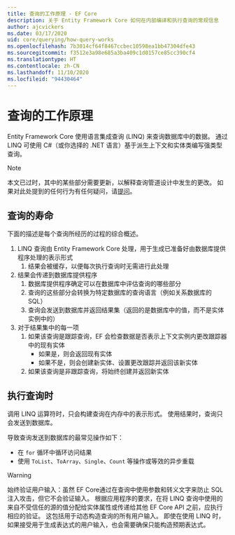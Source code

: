 ```yaml
---
title: 查询的工作原理 - EF Core
description: 关于 Entity Framework Core 如何在内部编译和执行查询的常规信息
author: ajcvickers
ms.date: 03/17/2020
uid: core/querying/how-query-works
ms.openlocfilehash: 7b3014cf64f8467ccbec10598ea1bb47304dfe43
ms.sourcegitcommit: f3512e3a98e685a3ba409c1d0157ce85cc390cf4
ms.translationtype: HT
ms.contentlocale: zh-CN
ms.lasthandoff: 11/10/2020
ms.locfileid: "94430464"
---
```

# <a name="how-queries-work"></a>查询的工作原理

Entity Framework Core 使用语言集成查询 (LINQ) 来查询数据库中的数据。 通过 LINQ 可使用 C#（或你选择的 .NET 语言）基于派生上下文和实体类编写强类型查询。

> [!NOTE]
> 本文已过时，其中的某些部分需要更新，以解释查询管道设计中发生的更改。 如果对此处提到的任何行为有任何疑问，请[提问](https://github.com/dotnet/efcore/issues/new/choose)。

## <a name="the-life-of-a-query"></a>查询的寿命

下面的描述是每个查询所经历的过程的综合概述。

1. LINQ 查询由 Entity Framework Core 处理，用于生成已准备好由数据库提供程序处理的表示形式
   1. 结果会被缓存，以便每次执行查询时无需进行此处理
2. 结果会传递到数据库提供程序
   1. 数据库提供程序确定可以在数据库中评估查询的哪些部分
   2. 查询的这些部分会转换为特定数据库的查询语言（例如关系数据库的 SQL）
   3. 查询会发送到数据库并返回结果集（返回的是数据库中的值，而不是实体实例中的）
3. 对于结果集中的每一项
   1. 如果该查询是跟踪查询，EF 会检查数据是否表示上下文实例内更改跟踪器中的现有实体
      * 如果是，则会返回现有实体
      * 如果不是，则会创建新实体、设置更改跟踪并返回该新实体
   2. 如果该查询是非跟踪查询，将始终创建并返回新实体

## <a name="when-queries-are-executed"></a>执行查询时

调用 LINQ 运算符时，只会构建查询在内存中的表示形式。 使用结果时，查询只会发送到数据库。

导致查询发送到数据库的最常见操作如下：

* 在 `for` 循环中循环访问结果
* 使用 `ToList`、`ToArray`、`Single`、`Count` 等操作或等效的异步重载

> [!WARNING]  
> 始终验证用户输入：虽然 EF Core通过在查询中使用参数和转义文字来防止 SQL 注入攻击，但它不会验证输入。 根据应用程序的要求，在将 LINQ 查询中使用的来自不受信任的源的值分配给实体属性或传递给其他 EF Core API 之前，应执行相应的验证。 这包括用于动态构造查询的所有用户输入。 即使在使用 LINQ 时，如果接受用于生成表达式的用户输入，也会需要确保只能构造预期表达式。
